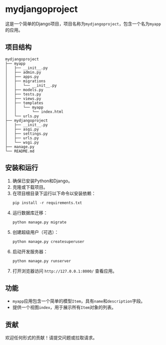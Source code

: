 # mydjangoproject

这是一个简单的Django项目，项目名称为`mydjangoproject`，包含一个名为`myapp`的应用。

## 项目结构

```
mydjangoproject
├── myapp
│   ├── __init__.py
│   ├── admin.py
│   ├── apps.py
│   ├── migrations
│   │   └── __init__.py
│   ├── models.py
│   ├── tests.py
│   ├── views.py
│   ├── templates
│   │   └── myapp
│   │       └── index.html
│   └── urls.py
├── mydjangoproject
│   ├── __init__.py
│   ├── asgi.py
│   ├── settings.py
│   ├── urls.py
│   └── wsgi.py
├── manage.py
└── README.md
```

## 安装和运行

1. 确保已安装Python和Django。
2. 克隆或下载项目。
3. 在项目根目录下运行以下命令以安装依赖：
   ```
   pip install -r requirements.txt
   ```
4. 运行数据库迁移：
   ```
   python manage.py migrate
   ```
5. 创建超级用户（可选）：
   ```
   python manage.py createsuperuser
   ```
6. 启动开发服务器：
   ```
   python manage.py runserver
   ```
7. 打开浏览器访问 `http://127.0.0.1:8000/` 查看应用。

## 功能

- `myapp`应用包含一个简单的模型`Item`，具有`name`和`description`字段。
- 提供一个视图`index`，用于展示所有`Item`对象的列表。

## 贡献

欢迎任何形式的贡献！请提交问题或拉取请求。